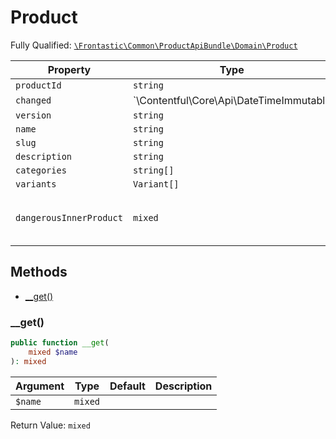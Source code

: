 #  Product

Fully Qualified: [`\Frontastic\Common\ProductApiBundle\Domain\Product`](../../../../src/php/ProductApiBundle/Domain/Product.php)

Property|Type|Default|Description
--------|----|-------|-----------
`productId`|`string`||
`changed`|`\Contentful\Core\Api\DateTimeImmutable|null`||
`version`|`string`||
`name`|`string`||
`slug`|`string`||
`description`|`string`||
`categories`|`string[]`|`[]`|
`variants`|`Variant[]`|`[]`|
`dangerousInnerProduct`|`mixed`||Access original object from backend

## Methods

* [__get()](#__get)

### __get()

```php
public function __get(
    mixed $name
): mixed
```

Argument|Type|Default|Description
--------|----|-------|-----------
`$name`|`mixed`||

Return Value: `mixed`

